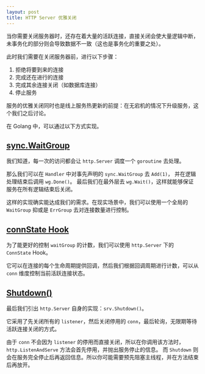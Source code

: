 ```yaml
---
layout: post
title: HTTP Server 优雅关闭
---
```


当你需要关闭服务器时，还存在着大量的活跃连接，直接关闭会使大量逻辑中断，未事务化的部分则会导致数据不一致（这也是事务化的重要之处）。

此时我们需要在关闭服务器前，进行以下步骤：
1. 拒绝将要到来的连接
2. 完成还在进行的连接
3. 完成其余连接关闭（如数据库连接）
4. 停止服务

服务的优雅关闭同时也是线上服务热更新的前提：在无宕机的情况下升级服务，这个我们之后讨论。

在 Golang 中，可以通过以下方式实现。

## [sync.WaitGroup](./bywaitgroup/main.go)

我们知道，每一次的访问都会让 `http.Server` 调度一个 `goroutine` 去处理。

那么我们可以在 `Handler` 中对事先声明的 `sync.WaitGroup` 去 `Add(1)`，
并在逻辑处理结束后调用 `wg.Done()`。
最后我们在最外层去 `wg.Wait()`，这样就能够保证服务在所有逻辑结束后关闭。

这样的实现确实能达成我们的需求。在现实场景中，我们可以使用一个全局的 `WaitGroup` 抑或是 `ErrGroup` 去对连接数量进行控制。

## [connState Hook](./byconnstate/main.go)

为了能更好的控制 `waitGroup` 的计数，我们可以使用 `http.Server` 下的 `ConnState` Hook。

它可以在连接的每个生命周期提供回调，然后我们根据回调周期进行计数，可以从 `conn` 维度控制当前活跃连接状态。

## [Shutdown()](./byshutdown/main.go)

最后我们引出 `http.Server` 自身的实现：`srv.Shutdown()`。

它采用了先关闭所有的 `listener`，然后关闭停用的 `conn`，最后轮询，无限期等待活跃连接关闭的方式。

由于 `conn` 不会因为 `listener` 的停用而直接关闭，所以在你调用该方法时，`http.ListenAndServe` 方法会首先停用，并抛出服务停止的信息。
而 `Shutdown` 则会在服务完全停止后再返回信息。所以你可能需要预先阻塞主线程，并在方法结束后再放开。